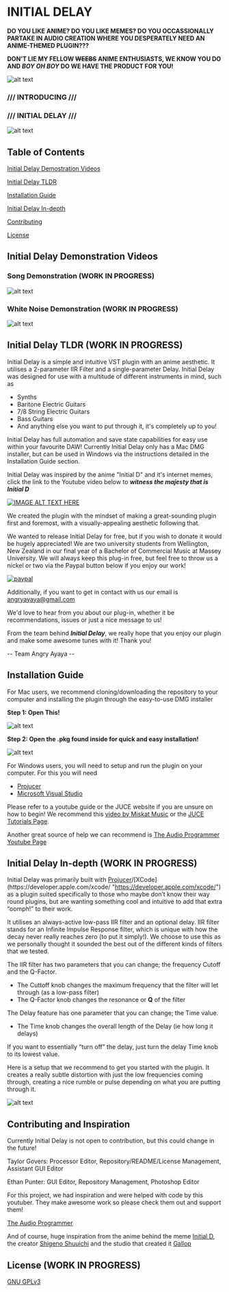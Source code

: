 # INITIAL DELAY

**DO YOU LIKE ANIME? DO YOU LIKE MEMES? DO YOU OCCASSIONALLY PARTAKE IN AUDIO CREATION WHERE YOU DESPERATELY NEED AN ANIME-THEMED PLUGIN???** 

**DON’T LIE MY FELLOW ~~WEEBS~~ ANIME ENTHUSIASTS, WE KNOW YOU DO AND _BOY OH BOY_ DO WE HAVE THE PRODUCT FOR YOU!**

![alt text](https://i.imgur.com/oncXwbO.jpg?1 "Drift")

### /// INTRODUCING ///
### /// INITIAL DELAY ///

![alt text](https://i.imgur.com/aKIrEBF.png "Coming Soon")

## Table of Contents  
[Initial Delay Demostration Videos](#initialdelaydemonstrationvideos)

[Initial Delay TLDR](#initialdelaytldr)

[Installation Guide](#installation-guide)

[Initial Delay In-depth](#initial-delay-in-depth)

[Contributing](#contributing)

[License](#license)

<a name="initialdelaydemonstrationvideos"/>
<a name="initialdelaytldr"/>
<a name="installationguide"/>
<a name="initialdelayindepth"/>

## Initial Delay Demonstration Videos

### Song Demonstration (WORK IN PROGRESS)

![alt text](https://i.imgur.com/aKIrEBF.png "Coming Soon")

### White Noise Demonstration (WORK IN PROGRESS)

![alt text](https://i.imgur.com/aKIrEBF.png "Coming Soon")

## Initial Delay TLDR (WORK IN PROGRESS)

Initial Delay is a simple and intuitive VST plugin with an anime aesthetic. It utilises a 2-parameter IIR Filter and a single-parameter Delay. Initial Delay was designed for use with a multitude of different instruments in mind, such as
* Synths
* Baritone Electric Guitars
* 7/8 String Electric Guitars
* Bass Guitars
* And anything else you want to put through it, it's completely up to you!

Initial Delay has full automation and save state capabilities for easy use within your favourite DAW! Currently Initial Delay only has a Mac DMG installer, but can be used in Windows via the instructions detailed in the Installation Guide section.

Initial Delay was inspired by the anime "Initial D" and it's internet memes, click the link to the Youtube video below to **_witness the majesty that is Initial D_** 

[![IMAGE ALT TEXT HERE](http://img.youtube.com/vi/fWhZWX3FnXg/0.jpg)](https://www.youtube.com/watch?v=fWhZWX3FnXg)

We created the plugin with the mindset of making a great-sounding plugin first and foremost, with a visually-appealing aesthetic following that. 

We wanted to release Initial Delay for free, but if you wish to donate it would be hugely appreciated! We are two university students from Wellington, New Zealand in our final year of a Bachelor of Commercial Music at Massey University. We will always keep this plug-in free, but feel free to throw us a nickel or two via the Paypal button below if you enjoy our work!


[![paypal](https://www.paypalobjects.com/en_US/i/btn/btn_donateCC_LG.gif)](https://www.paypal.com/cgi-bin/webscr?cmd=_s-xclick&hosted_button_id=YP29EFC3QEU4L)

Additionally, if you want to get in contact with us our email is angryayaya@gmail.com

We'd love to hear from you about our plug-in, whether it be recommendations, issues or just a nice message to us!

From the team behind **_Initial Delay_**, we really hope that you enjoy our plugin and make some awesome tunes with it!
Thank you!

-- Team Angry Ayaya --

## Installation Guide

For Mac users, we recommend cloning/downloading the repository to your computer and installing the plugin through the easy-to-use DMG installer

**Step 1: Open This!**

![alt text](https://i.imgur.com/aKIrEBF.png "Coming Soon")

**Step 2: Open the .pkg found inside for quick and easy installation!**

![alt text](https://i.imgur.com/aKIrEBF.png "Coming Soon")

For Windows users, you will need to setup and run the plugin on your computer. For this you will need
* [Projucer](https://juce.com/ "https://juce.com/")
* [Microsoft Visual Studio](https://visualstudio.microsoft.com/ "https://visualstudio.microsoft.com/")

Please refer to a youtube guide or the JUCE website if you are unsure on how to begin! We recommend this [video by Miskat Music](https://www.youtube.com/watch?v=rGzSSNjbXlA "https://www.youtube.com/watch?v=rGzSSNjbXlA") or the [JUCE Tutorials Page](https://juce.com/learn/tutorials "https://juce.com/learn/tutorials").

Another great source of help we can recommend is [The Audio Programmer Youtube Page](https://www.youtube.com/channel/UCpKb02FsH4WH4X_2xhIoJ1A "https://www.youtube.com/channel/UCpKb02FsH4WH4X_2xhIoJ1A") 

## Initial Delay In-depth (WORK IN PROGRESS)

Initial Delay was primarily built with [Projucer](https://juce.com/ "https://juce.com/")/[XCode](https://developer.apple.com/xcode/ "https://developer.apple.com/xcode/") as a plugin suited specifically to those who maybe don’t know their way round plugins, but are wanting something cool and intuitive to add that extra “oomph!” to their work.

It utilises an always-active low-pass IIR filter and an optional delay. IIR filter stands for an Infinite Impulse Response filter, which is unique with how the decay never really reaches zero (to put it simply!). We choose to use this as we personally thought it sounded the best out of the different kinds of filters that we tested. 

The IIR filter has two parameters that you can change; the frequency Cutoff and the Q-Factor. 
* The Cuttoff knob changes the maximum frequency that the filter will let through (as a low-pass filter)
* The Q-Factor knob changes the resonance or **Q** of the filter

The Delay feature has one parameter that you can change; the Time value. 
* The Time knob changes the overall length of the Delay (ie how long it delays)

If you want to essentially “turn off” the delay, just turn the delay Time knob to its lowest value. 

Here is a setup that we recommend to get you started with the plugin. It creates a really subtle distortion with just the low frequencies coming through, creating a nice rumble or pulse depending on what you are putting through it.

![alt text](https://i.imgur.com/aKIrEBF.png "Coming Soon")

## Contributing and Inspiration

Currently Initial Delay is not open to contribution, but this could change in the future!

Taylor Govers: Processor Editor, Repository/README/License Management, Assistant GUI Editor

Ethan Punter: GUI Editor, Repository Management, Photoshop Editor

For this project, we had inspiration and were helped with code by this youtuber. They make awesome work so please check them out and support them!

[The Audio Programmer](https://www.youtube.com/channel/UCpKb02FsH4WH4X_2xhIoJ1A "https://www.youtube.com/channel/UCpKb02FsH4WH4X_2xhIoJ1A")

And of course, huge inspiration from the anime behind the meme [Initial D](https://myanimelist.net/anime/185/Initial_D_First_Stage "https://myanimelist.net/anime/185/Initial_D_First_Stage"), the creator [Shigeno Shuuichi](https://myanimelist.net/people/2357/Shuuichi_Shigeno "https://myanimelist.net/people/2357/Shuuichi_Shigeno") and the studio that created it [Gallop](https://myanimelist.net/anime/producer/36/Gallop "https://myanimelist.net/anime/producer/36/Gallop")  

## License (WORK IN PROGRESS)

[GNU GPLv3](https://github.com/TGovers/Angry_Ayaya_Release/blob/master/LICENSE.txt)
